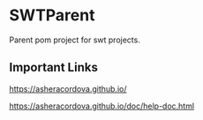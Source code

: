 # SWTParent
Parent pom project for swt projects.

## Important Links
https://asheracordova.github.io/

https://asheracordova.github.io/doc/help-doc.html
